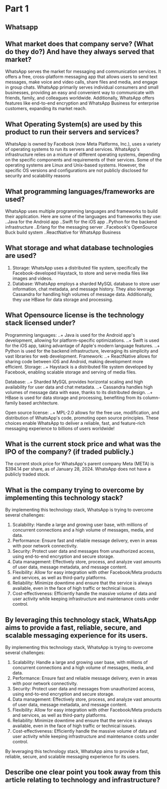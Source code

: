 # Part 1
## Whatsapp

## What market does that company serve? (What do they do?) And have they always served that market?


WhatsApp serves the market for messaging and communication services. It offers a free, cross-platform messaging app that allows users to send text messages, make voice and video calls, share files and media, and engage in group chats. WhatsApp primarily serves individual consumers and small businesses, providing an easy and convenient way to communicate with friends, family, and colleagues worldwide. Additionally, WhatsApp offers features like end-to-end encryption and WhatsApp Business for enterprise customers, expanding its market reach.


## What Operating System(s) are used by this product to run their servers and services?

WhatsApp is owned by Facebook (now Meta Platforms, Inc.), uses a variety of operating systems to run its servers and services. WhatsApp's infrastructure relies on a mixture of different operating systems, depending on the specific components and requirements of their services. Some of the operating systems are Linux and Unix-based systems. However, the specific OS versions and configurations are not publicly disclosed for security and scalability reasons


## What programming languages/frameworks are used?
WhatsApp uses multiple programming languages and frameworks to build their application. Here are some of the languages and frameworks they use:
..Java for the Android app
..Swift for the iOS app
..Python for the backend infrastructure
..Erlang for the messaging server
..Facebook's OpenSource Buck build system
..ReactNative for WhatsApp Business

## What storage and what database technologies are used?
1. Storage: WhatsApp uses a distributed file system, specifically the Facebook-developed Haystack, to store and serve media files like images and videos.
2. Database: WhatsApp employs a sharded MySQL database to store user information, chat metadata, and message history. They also leverage Cassandra for handling high volumes of message data. Additionally, they use HBase for data storage and processing.


## What Opensource license is the technology stack licensed under?
Programming languages:
	..+ Java is used for the Android app's development, allowing for platform-specific optimizations.
	..+ Swift is used for the iOS app, taking advantage of Apple's modern language features.
	..+ Python is used for the backend infrastructure, leveraging its simplicity and vast libraries for web development.
Framework:
	..+ ReactNative allows for sharing code between iOS and Android, making development more efficient.
Storage:
	..+ Haystack is a distributed file system developed by Facebook, enabling scalable storage and serving of media files.

Database:
	..+ Sharded MySQL provides horizontal scaling and high availability for user data and chat metadata.
	..+ Cassandra handles high volumes of message data with ease, thanks to its distributed design.
	..+ HBase is used for data storage and processing, benefiting from its column-family based architecture.

Open source license:
	..+ MPL-2.0 allows for the free use, modification, and distribution of WhatsApp's code, promoting open source principles.
These choices enable WhatsApp to deliver a reliable, fast, and feature-rich messaging experience to billions of users worldwide!


## What is the current stock price and what was the IPO of the company? (if traded publicly.)
The current stock price for WhatsApp's parent company Meta (META) is $394.14 per share, as of January 28, 2024. WhatsApp does not have a publicly traded stock. 

## What is the company trying to overcome by implementing this technology stack?

By implementing this technology stack, WhatsApp is trying to overcome several challenges:

1. Scalability: Handle a large and growing user base, with millions of concurrent connections and a high volume of messages, media, and data.
2. Performance: Ensure fast and reliable message delivery, even in areas with poor network connectivity.
3. Security: Protect user data and messages from unauthorized access, using end-to-end encryption and secure storage.
4. Data management: Effectively store, process, and analyze vast amounts of user data, message metadata, and message content.
5. Flexibility: Allow for easy integration with other Facebook/Meta products and services, as well as third-party platforms.
6. Reliability: Minimize downtime and ensure that the service is always available, even in the face of high traffic or technical issues.
7. Cost-effectiveness: Efficiently handle the massive volume of data and user activity while keeping infrastructure and maintenance costs under control.
## By leveraging this technology stack, WhatsApp aims to provide a fast, reliable, secure, and scalable messaging experience for its users.

By implementing this technology stack, WhatsApp is trying to overcome several challenges:

1. Scalability: Handle a large and growing user base, with millions of concurrent connections and a high volume of messages, media, and data.
2. Performance: Ensure fast and reliable message delivery, even in areas with poor network connectivity.
3. Security: Protect user data and messages from unauthorized access, using end-to-end encryption and secure storage.
4. Data management: Effectively store, process, and analyze vast amounts of user data, message metadata, and message content.
5. Flexibility: Allow for easy integration with other Facebook/Meta products and services, as well as third-party platforms.
6. Reliability: Minimize downtime and ensure that the service is always available, even in the face of high traffic or technical issues.
7. Cost-effectiveness: Efficiently handle the massive volume of data and user activity while keeping infrastructure and maintenance costs under control.

By leveraging this technology stack, WhatsApp aims to provide a fast, reliable, secure, and scalable messaging experience for its users.

## Describe one clear point you took away from this article relating to technology and infrastructure?

 